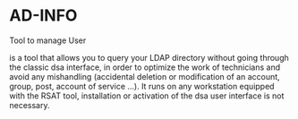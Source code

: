 # AD-INFO
Tool to manage User




is a  tool that allows you to query your LDAP directory without going through the classic dsa interface,
in order to optimize the work of technicians and avoid any mishandling (accidental deletion or modification of an account,
group, post, account of service ...).
It runs on any workstation equipped with the RSAT tool, installation or activation of the dsa user interface is not necessary.
